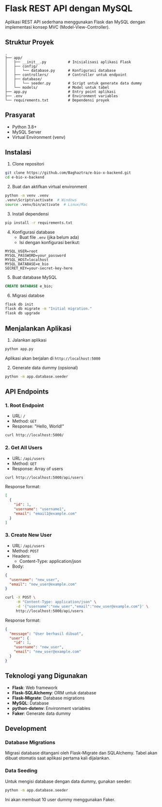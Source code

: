 # Flask REST API dengan MySQL

Aplikasi REST API sederhana menggunakan Flask dan MySQL dengan implementasi konsep MVC (Model-View-Controller).

## Struktur Proyek
```
.
├── app/
│   ├── __init__.py          # Inisialisasi aplikasi Flask
│   ├── config/
│   │   └── database.py      # Konfigurasi database
│   ├── controllers/         # Controller untuk endpoint
│   ├── database/
│   │   └── seeder.py        # Script untuk generate data dummy
│   └── models/              # Model untuk tabel
├── app.py                   # Entry point aplikasi
├── .env                     # Environment variables
└── requirements.txt         # Dependensi proyek
```

## Prasyarat

- Python 3.8+
- MySQL Server
- Virtual Environment (venv)

## Instalasi

1. Clone repositori
```bash
git clone https://github.com/Baghaztra/e-bio-x-backend.git
cd e-bio-x-backend
```

2. Buat dan aktifkan virtual environment
```bash
python -m venv .venv
.venv\Scripts\activate  # Windows
source .venv/bin/activate  # Linux/Mac
```

3. Install dependensi
```bash
pip install -r requirements.txt
```

4. Konfigurasi database
   - Buat file `.env` (jika belum ada)
   - Isi dengan konfigurasi berikut:
```env
MYSQL_USER=root
MYSQL_PASSWORD=your_password
MYSQL_HOST=localhost
MYSQL_DATABASE=e_bio
SECRET_KEY=your-secret-key-here
```

5. Buat database MySQL
```sql
CREATE DATABASE e_bio;
```

6. Migrasi databse
```bash
flask db init
flask db migrate -m "Initial migration."
flask db upgrade
```

## Menjalankan Aplikasi

1. Jalankan aplikasi
```bash
python app.py
```
Aplikasi akan berjalan di `http://localhost:5000`

2. Generate data dummy (opsional)
```bash
python -m app.database.seeder
```

## API Endpoints

### 1. Root Endpoint
- URL: `/`
- Method: `GET`
- Response: "Hello, World!"
```bash
curl http://localhost:5000/
```

### 2. Get All Users
- URL: `/api/users`
- Method: `GET`
- Response: Array of users
```bash
curl http://localhost:5000/api/users
```
Response format:
```json
[
  {
    "id": 1,
    "username": "username1",
    "email": "email1@example.com"
  }
]
```

### 3. Create New User
- URL: `/api/users`
- Method: `POST`
- Headers: 
  - Content-Type: application/json
- Body:
```json
{
  "username": "new_user",
  "email": "new_user@example.com"
}
```
```bash
curl -X POST \
     -H "Content-Type: application/json" \
     -d '{"username":"new_user","email":"new_user@example.com"}' \
     http://localhost:5000/api/users
```
Response format:
```json
{
  "message": "User berhasil dibuat",
  "user": {
    "id": 1,
    "username": "new_user",
    "email": "new_user@example.com"
  }
}
```

## Teknologi yang Digunakan

- **Flask**: Web framework
- **Flask-SQLAlchemy**: ORM untuk database
- **Flask-Migrate**: Database migrations
- **MySQL**: Database
- **python-dotenv**: Environment variables
- **Faker**: Generate data dummy

## Development

### Database Migrations
Migrasi database ditangani oleh Flask-Migrate dan SQLAlchemy. Tabel akan dibuat otomatis saat aplikasi pertama kali dijalankan.

### Data Seeding
Untuk mengisi database dengan data dummy, gunakan seeder:
```bash
python -m app.database.seeder
```
Ini akan membuat 10 user dummy menggunakan Faker.

